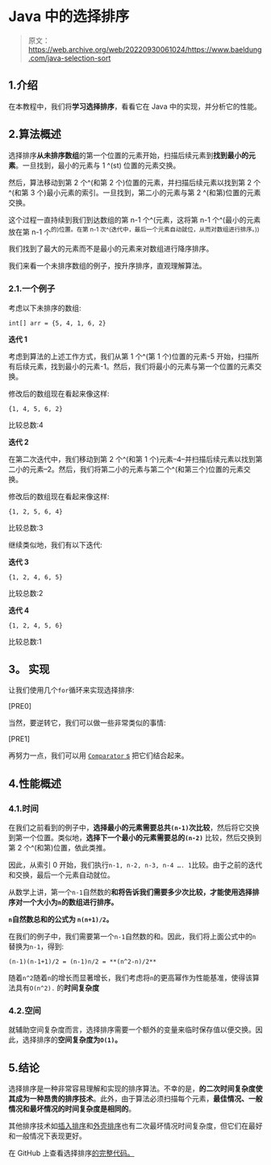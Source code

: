 # Java 中的选择排序

> 原文：<https://web.archive.org/web/20220930061024/https://www.baeldung.com/java-selection-sort>

## 1.介绍

在本教程中，我们将**学习选择排序**，看看它在 Java 中的实现，并分析它的性能。

## 2.算法概述

选择排序**从未排序数组**的第一个位置的元素开始，扫描后续元素到**找到最小的元素**。一旦找到，最小的元素与 1 ^(st) 位置的元素交换。

然后，算法移动到第 2 个^(和第 2 个)位置的元素，并扫描后续元素以找到第 2 个^(和第 3 个)最小元素的索引。一旦找到，第二小的元素与第 2 ^(和第)位置的元素交换。

这个过程一直持续到我们到达数组的第 n-1 个^(元素，这将第 n-1 个^(最小的元素放在第 n-1 个<sup>的)位置。在第 n-1 次^(迭代中，最后一个元素自动就位，从而对数组进行排序。))</sup>

我们找到了最大的元素而不是最小的元素来对数组进行降序排序。

我们来看一个未排序数组的例子，按升序排序，直观理解算法。

### 2.1.一个例子

考虑以下未排序的数组:

`int[] arr = {5, 4, 1, 6, 2}`

**迭代 1**

考虑到算法的上述工作方式，我们从第 1 个^(第 1 个)位置的元素-5 开始，扫描所有后续元素，找到最小的元素-1。然后，我们将最小的元素与第一个位置的元素交换。

修改后的数组现在看起来像这样:

`{1, 4, 5, 6, 2}`

比较总数:4

**迭代 2**

在第二次迭代中，我们移动到第 2 个^(和第 1 个)元素–4–并扫描后续元素以找到第二小的元素–2。然后，我们将第二小的元素与第二个^(和第三个)位置的元素交换。

修改后的数组现在看起来像这样:

`{1, 2, 5, 6, 4}`

比较总数:3

继续类似地，我们有以下迭代:

**迭代 3**

`{1, 2, 4, 6, 5}`

比较总数:2

**迭代 4**

`{1, 2, 4, 5, 6}`

比较总数:1

## **3。** **实现**

让我们使用几个`for`循环来实现选择排序:

[PRE0]

当然，要逆转它，我们可以做一些非常类似的事情:

[PRE1]

再努力一点，我们可以用 [`Comparator` s](/web/20221205150215/https://www.baeldung.com/java-comparator-comparable) 把它们结合起来。

## 4.性能概述

### 4.1.时间

在我们之前看到的例子中，**选择最小的元素需要总共`(n-1)`次比较**，然后将它交换到第一个位置。类似地，**选择下一个最小的元素需要总的`(n-2)`** 比较，然后交换到第 2 个^(和第)位置，依此类推。

因此，从索引 0 开始，我们执行`n-1, n-2, n-3, n-4 …. 1`比较。由于之前的迭代和交换，最后一个元素自动就位。

从数学上讲，第一个`n-1`自然数的**和将告诉我们需要多少次比较，才能使用选择排序对一个大小为`n`的数组进行排序。**

**`n`自然数总和的公式为 `n(n+1)/2`。**

在我们的例子中，我们需要第一个`n-1`自然数的和。因此，我们将上面公式中的`n`替换为`n-1`，得到:

`(n-1)(n-1+1)/2 = (n-1)n/2 = **(n^2-n)/2**`

随着`n^2`随着`n`的增长而显著增长，我们考虑将`n`的更高幂作为性能基准，使得该算法具有`O(n^2).` 的**时间复杂度**

### 4.2.空间

就辅助空间复杂度而言，选择排序需要一个额外的变量来临时保存值以便交换。因此，选择排序的**空间复杂度为`O(1)`。**

## 5.结论

选择排序是一种非常容易理解和实现的排序算法。不幸的是，**的二次时间复杂度使其成为一种昂贵的排序技术**。此外，由于算法必须扫描每个元素，**最佳情况、一般情况和最坏情况的时间复杂度是相同的**。

其他排序技术如[插入排序](/web/20221205150215/https://www.baeldung.com/java-insertion-sort)和[外壳排序](/web/20221205150215/https://www.baeldung.com/java-shell-sort)也有二次最坏情况时间复杂度，但它们在最好和一般情况下表现更好。

在 GitHub 上查看选择排序[的完整代码。](https://web.archive.org/web/20221205150215/https://github.com/eugenp/tutorials/tree/master/algorithms-modules/algorithms-sorting)